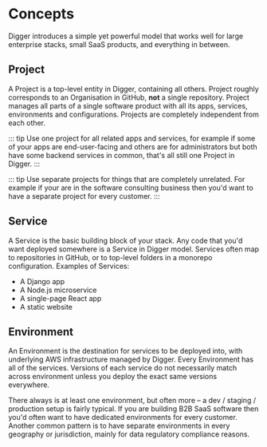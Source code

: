 # Concepts
Digger introduces a simple yet powerful model that works well for large enterprise stacks, small SaaS products, and everything in between.
## Project
A Project is a top-level entity in Digger, containing all others. Project roughly corresponds to an Organisation in GitHub, **not** a single repository. Project manages all parts of a single software product with all its apps, services, environments and configurations. Projects are completely independent from each other.

::: tip
Use one project for all related apps and services, for example if some of your apps are end-user-facing and others are for administrators but both have some backend services in common, that's all still one Project in Digger.
:::

::: tip
Use separate projects for things that are completely unrelated. For example if your are in the software consulting business then you'd want to have a separate project for every customer.
:::

## Service
A Service is the basic building block of your stack. Any code that you'd want deployed somewhere is a Service in Digger model. Services often map to repositories in GitHub, or to top-level folders in a monorepo configuration. Examples of Services:
- A Django app
- A Node.js microservice
- A single-page React app
- A static website

## Environment
An Environment is the destination for services to be deployed into, with underlying AWS infrastructure managed by Digger. Every Environment has all of the services. Versions of each service do not necessarily match across environment unless you deploy the exact same versions everywhere.

There always is at least one environment, but often more – a dev / staging / production setup is fairly typical. If you are building B2B SaaS software then you'd often want to have dedicated environments for every customer. Another common pattern is to have separate environments in every geography or jurisdiction, mainly for data regulatory compliance reasons.